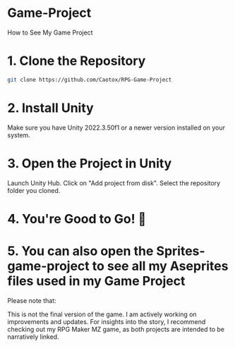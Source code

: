 # Game-Project
How to See My Game Project

# 1. Clone the Repository
```bash
git clone https://github.com/Caotox/RPG-Game-Project
```
# 2. Install Unity
Make sure you have Unity 2022.3.50f1 or a newer version installed on your system.

# 3. Open the Project in Unity
Launch Unity Hub.
Click on "Add project from disk".
Select the repository folder you cloned.
# 4. You're Good to Go! 🚀

# 5. You can also open the Sprites-game-project to see all my Aseprites files used in my Game Project
Please note that:

This is not the final version of the game.
I am actively working on improvements and updates.
For insights into the story, I recommend checking out my RPG Maker MZ game, as both projects are intended to be narratively linked.
